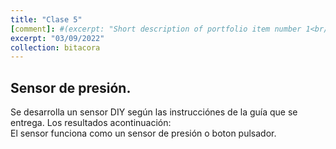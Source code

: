 ```yaml
---
title: "Clase 5"
[comment]: #(excerpt: "Short description of portfolio item number 1<br/><img src='/images/500x300.png'>")
excerpt: "03/09/2022"
collection: bitacora
---
```


## Sensor de presión.
Se desarrolla un sensor DIY según las instrucciónes de la guía que se entrega. Los resultados acontinuación:<br>
El sensor funciona como un sensor de presión o boton pulsador.
